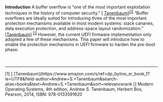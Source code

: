 <!--- @file
  Executive Summary

  Copyright (c) 2018, Intel Corporation. All rights reserved.<BR>

  Redistribution and use in source (original document form) and 'compiled'
  forms (converted to PDF, epub, HTML and other formats) with or without
  modification, are permitted provided that the following conditions are met:

  1) Redistributions of source code (original document form) must retain the
     above copyright notice, this list of conditions and the following
     disclaimer as the first lines of this file unmodified.

  2) Redistributions in compiled form (transformed to other DTDs, converted to
     PDF, epub, HTML and other formats) must reproduce the above copyright
     notice, this list of conditions and the following disclaimer in the
     documentation and/or other materials provided with the distribution.

  THIS DOCUMENTATION IS PROVIDED BY TIANOCORE PROJECT "AS IS" AND ANY EXPRESS OR
  IMPLIED WARRANTIES, INCLUDING, BUT NOT LIMITED TO, THE IMPLIED WARRANTIES OF
  MERCHANTABILITY AND FITNESS FOR A PARTICULAR PURPOSE ARE DISCLAIMED. IN NO
  EVENT SHALL TIANOCORE PROJECT  BE LIABLE FOR ANY DIRECT, INDIRECT, INCIDENTAL,
  SPECIAL, EXEMPLARY, OR CONSEQUENTIAL DAMAGES (INCLUDING, BUT NOT LIMITED TO,
  PROCUREMENT OF SUBSTITUTE GOODS OR SERVICES; LOSS OF USE, DATA, OR PROFITS;
  OR BUSINESS INTERRUPTION) HOWEVER CAUSED AND ON ANY THEORY OF LIABILITY,
  WHETHER IN CONTRACT, STRICT LIABILITY, OR TORT (INCLUDING NEGLIGENCE OR
  OTHERWISE) ARISING IN ANY WAY OUT OF THE USE OF THIS DOCUMENTATION, EVEN IF
  ADVISED OF THE POSSIBILITY OF SUCH DAMAGE.

-->
**Introduction**
A buffer overflow is “one of the most important exploitation techniques in the history of computer security.”  [ [Tanenbaum](https://www.amazon.com/s/ref=dp_byline_sr_book_1?ie=UTF8&field-author=Andrew+S.+Tanenbaum&search-alias=books&text=Andrew+S.+Tanenbaum&sort=relevancerank )]<sup>[[1]](#Tanenbaum)</sup> “Buffer overflows are ideally suited for introducing three of the most important protection mechanisms available in most modern systems: stack canaries, data execution protection, and address-space layout randomization.” [[Tanenbaum](https://www.amazon.com/s/ref=dp_byline_sr_book_1?ie=UTF8&field-author=Andrew+S.+Tanenbaum&search-alias=books&text=Andrew+S.+Tanenbaum&sort=relevancerank )] <sup>[[1]](#Tanenbaum)</sup> However, the current UEFI firmware implementation only adopted a few of these mechanisms. This paper will introduce how to enable the protection mechanisms in UEFI firmware to harden the pre-boot phase.
<BR>
<BR>
<BR>
<hr>
<a name="Tanenbaum">[1] </a> [ [Tanenbaum](https://www.amazon.com/s/ref=dp_byline_sr_book_1?ie=UTF8&field-author=Andrew+S.+Tanenbaum&search-alias=books&text=Andrew+S.+Tanenbaum&sort=relevancerank )] Modern Operating Systems, 4th edition, Andrew S. Tanenbaum, Herbert Bos, Pearson, 2014, ISBN: 978-0133591620 

